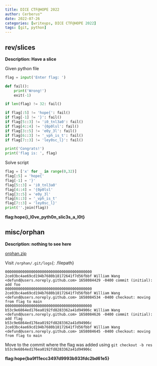 ```yaml
---
title: DICE CTF@HOPE 2022
author: Cerberus™
date: 2022-07-26
categories: [writeups, DICE CTF@HOPE 2022]
tags: [git, python]
---
```


## rev/slices

**Description: Have a slice**

Given python file

```python
flag = input('Enter flag: ')

def fail():
    print('Wrong!')
    exit(-1)

if len(flag) != 32: fail()

if flag[:5] != 'hope{': fail()
if flag[-1] != '}': fail()
if flag[5::3] != 'i0_tnl3a0': fail()
if flag[4::4] != '{0p0lsl': fail()
if flag[3::5] != 'e0y_3l': fail()
if flag[6::3] != '_vph_is_t': fail()
if flag[7::3] != 'ley0sc_l}': fail()

print('Congrats!')
print('flag is: ', flag)
```

Solve script

```python
flag = ['x' for _ in range(0,32)]
flag[:5] = 'hope{'
flag[-1] = '}'
flag[5::3] = 'i0_tnl3a0'
flag[4::4] = '{0p0lsl'
flag[3::5] = 'e0y_3l'
flag[6::3] = '_vph_is_t'
flag[7::3] = 'ley0sc_l}'
print(''.join(flag))
```

**flag:hope{i_l0ve_pyth0n_slic3s_a_l0t}**

## misc/orphan

**Description: nothing to see here**

[orphan.zip](https://static.dicega.ng/uploads/e4353c92e25cdc53bcd459e59ebbe14ed740f17aca26b837cff98a2b5dbcc73a/orphan.zip)

Visit `/orphan/.git/logs`{: .filepath}

```git
0000000000000000000000000000000000000000 2ce03bc4ae69cd194b7680b18172641f7d56fbbf William Wang <defund@users.noreply.github.com> 1658084429 -0400 commit (initial): add foo
0000000000000000000000000000000000000000 2ce03bc4ae69cd194b7680b18172641f7d56fbbf William Wang <defund@users.noreply.github.com> 1658084534 -0400 checkout: moving from flag to main
0000000000000000000000000000000000000000 b53c9e6864ed176ea0192fd8283362a41d94906c William Wang <defund@users.noreply.github.com> 1658084626 -0400 commit (initial): add flag
b53c9e6864ed176ea0192fd8283362a41d94906c 2ce03bc4ae69cd194b7680b18172641f7d56fbbf William Wang <defund@users.noreply.github.com> 1658084645 -0400 checkout: moving from flag to main
```

Move to the commit where the flag was added using `git checkout -b res b53c9e6864ed176ea0192fd8283362a41d94906c`

**flag:hope{ba9f11ecc3497d9993b933fdc2bd61e5}**